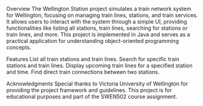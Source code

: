 Overview
The Wellington Station project simulates a train network system for Wellington, focusing on managing train lines, stations, and train services. It allows users to interact with the system through a simple UI, providing functionalities like listing all stations, train lines, searching for stations or train lines, and more. This project is implemented in Java and serves as a practical application for understanding object-oriented programming concepts.

Features
List all train stations and train lines.
Search for specific train stations and train lines.
Display upcoming train lines for a specified station and time.
Find direct train connections between two stations.

Acknowledgments
Special thanks to Victoria University of Wellington for providing the project framework and guidelines.
This project is for educational purposes and part of the SWEN502 course assignment.
